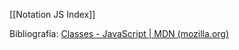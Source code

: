 [[Notation JS Index]]

Bibliografía:
[Classes - JavaScript | MDN (mozilla.org)](https://developer.mozilla.org/en-US/docs/Web/JavaScript/Reference/Classes)
